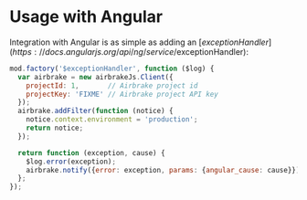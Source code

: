 # Usage with Angular

Integration with Angular is as simple as adding an
[$exceptionHandler](https://docs.angularjs.org/api/ng/service/$exceptionHandler):

```js
mod.factory('$exceptionHandler', function ($log) {
  var airbrake = new airbrakeJs.Client({
    projectId: 1,       // Airbrake project id
    projectKey: 'FIXME' // Airbrake project API key
  });
  airbrake.addFilter(function (notice) {
    notice.context.environment = 'production';
    return notice;
  });

  return function (exception, cause) {
    $log.error(exception);
    airbrake.notify({error: exception, params: {angular_cause: cause}});
  };
});
```
